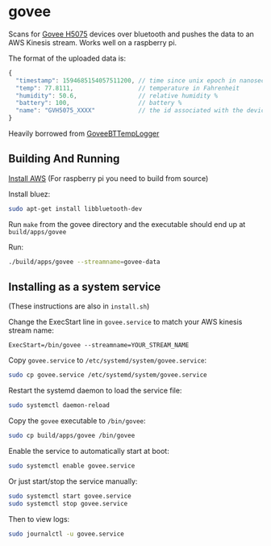 # govee

Scans for [Govee H5075](https://www.amazon.com/Govee-Temperature-Humidity-Notification-Monitor/dp/B07Y36FWTT) devices over bluetooth and pushes the data to an AWS Kinesis stream. Works well on a raspberry pi.

The format of the uploaded data is:
```javascript
{
  "timestamp": 1594685154057511200, // time since unix epoch in nanoseconds
  "temp": 77.8111,                  // temperature in Fahrenheit
  "humidity": 50.6,                 // relative humidity %
  "battery": 100,                   // battery %
  "name": "GVH5075_XXXX"            // the id associated with the device the measurement is from
}
```

Heavily borrowed from [GoveeBTTempLogger](https://github.com/wcbonner/GoveeBTTempLogger)

## Building And Running
[Install AWS](https://docs.aws.amazon.com/sdk-for-cpp/v1/developer-guide/setup.html) (For raspberry pi you need to build from source)

Install bluez:
```bash
sudo apt-get install libbluetooth-dev
```

Run `make` from the govee directory and the executable should end up at `build/apps/govee`

Run:
```bash
./build/apps/govee --streamname=govee-data
```

## Installing as a system service
(These instructions are also in `install.sh`)

Change the ExecStart line in `govee.service` to match your AWS kinesis stream name:
```
ExecStart=/bin/govee --streamname=YOUR_STREAM_NAME
```

Copy `govee.service` to `/etc/systemd/system/govee.service`:
```bash
sudo cp govee.service /etc/systemd/system/govee.service
```

Restart the systemd daemon to load the service file:
```bash
sudo systemctl daemon-reload
```

Copy the `govee` executable to `/bin/govee`:
```bash
sudo cp build/apps/govee /bin/govee
```

Enable the service to automatically start at boot:
```bash
sudo systemctl enable govee.service
```

Or just start/stop the service manually:
```bash
sudo systemctl start govee.service
sudo systemctl stop govee.service
```

Then to view logs:
```bash
sudo journalctl -u govee.service
```
